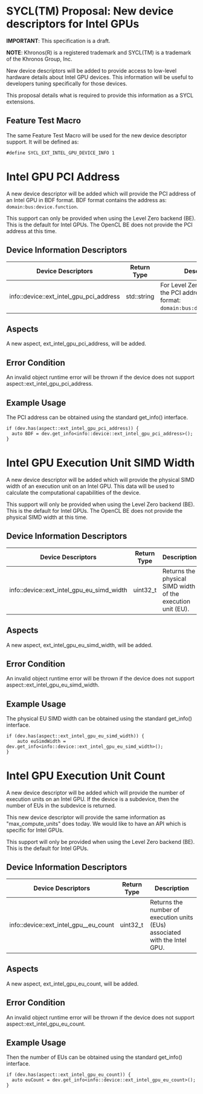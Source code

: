 # SYCL(TM) Proposal: New device descriptors for Intel GPUs

**IMPORTANT**: This specification is a draft.

**NOTE**: Khronos(R) is a registered trademark and SYCL(TM) is a trademark of the Khronos Group, Inc.

New device descriptors will be added to provide access to low-level hardware details about Intel GPU devices.  This information will be useful to developers tuning specifically for those devices.

This proposal details what is required to provide this information as a SYCL extensions.

## Feature Test Macro ##

The same Feature Test Macro will be used for the new device descriptor support.  It will be defined as:

    #define SYCL_EXT_INTEL_GPU_DEVICE_INFO 1



# Intel GPU PCI Address #

A new device descriptor will be added which will provide the PCI address of an Intel GPU in BDF format.  BDF format contains the address as: `domain:bus:device.function`.

This support can only be provided when using the Level Zero backend \(BE\).  This is the default for Intel GPUs.  The OpenCL BE does not provide the PCI address at this time.


## Device Information Descriptors ##

| Device Descriptors | Return Type | Description |
| ------------------ | ----------- | ----------- |
| info\:\:device\:\:ext\_intel\_gpu\_pci\_address | std\:\:string | For Level Zero BE, returns the PCI address in BDF format: `domain:bus:device.function`.|


## Aspects ##

A new aspect, ext\_intel\_gpu\_pci\_address, will be added.

## Error Condition ##

An invalid object runtime error will be thrown if the device does not support aspect\:\:ext\_intel\_gpu\_pci\_address.


## Example Usage ##

The PCI address can be obtained using the standard get\_info() interface.

    if (dev.has(aspect::ext_intel_gpu_pci_address)) {
      auto BDF = dev.get_info<info::device::ext_intel_gpu_pci_address>();
    }



# Intel GPU Execution Unit SIMD Width #

A new device descriptor will be added which will provide the physical SIMD width of an execution unit on an Intel GPU.  This data will be used to calculate the computational capabilities of the device.

This support will only be provided when using the Level Zero backend \(BE\).  This is the default for Intel GPUs.  The OpenCL BE does not provide the physical SIMD width at this time.

## Device Information Descriptors ##

| Device Descriptors | Return Type | Description |
| ------------------ | ----------- | ----------- |
| info\:\:device\:\:ext\_intel\_gpu\_eu\_simd\_width | uint32\_t| Returns the physical SIMD width of the  execution unit (EU).|


## Aspects ##

A new aspect, ext\_intel\_gpu\_eu\_simd\_width, will be added.


## Error Condition ##

An invalid object runtime error will be thrown if the device does not support aspect\:\:ext\_intel\_gpu\_eu\_simd\_width.

## Example Usage ##

The physical EU SIMD width can be obtained using the standard get\_info() interface.

    if (dev.has(aspect::ext_intel_gpu_eu_simd_width)) {
        auto euSimdWidth = dev.get_info<info::device::ext_intel_gpu_eu_simd_width>();
    }


# Intel GPU Execution Unit Count #

A new device descriptor will be added which will provide the number of execution units on an Intel GPU.  If the device is a subdevice, then the number of EUs in the subdevice is returned.

This new device descriptor will provide the same information as "max\_compute\_units" does today.  We would like to have an API which is specific for Intel GPUs.

This support will only be provided when using the Level Zero backend \(BE\).  This is the default for Intel GPUs.

## Device Information Descriptors ##

| Device Descriptors | Return Type | Description |
| ------------------ | ----------- | ----------- |
| info\:\:device\:\:ext\_intel\_gpu\__eu\_count | uint32\_t| Returns the number of execution units (EUs) associated with the Intel GPU.|


## Aspects ##

A new aspect, ext\_intel\_gpu\_eu\_count, will be added.


## Error Condition ##

An invalid object runtime error will be thrown if the device does not support aspect\:\:ext\_intel\_gpu\_eu\_count.

## Example Usage ##

Then the number of EUs can be obtained using the standard get\_info() interface.

    if (dev.has(aspect::ext_intel_gpu_eu_count)) {
      auto euCount = dev.get_info<info::device::ext_intel_gpu_eu_count>();
    }
